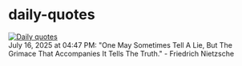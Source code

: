 # daily-quotes
[![Daily quotes](https://github.com/ceepu8/daily-quotes/actions/workflows/daily-quote.yml/badge.svg)](https://github.com/ceepu8/daily-quotes/actions/workflows/daily-quote.yml)<br/>
July 16, 2025 at 04:47 PM: "One May Sometimes Tell A Lie, But The Grimace That Accompanies It Tells The Truth." - Friedrich Nietzsche
